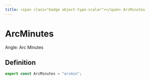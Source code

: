 ```yaml
---
title: <span class="badge object-type-scalar"></span> ArcMinutes
---
```

# <span class="badge object-type-scalar"></span> ArcMinutes

Angle: Arc Minutes

## Definition

```typescript
export const ArcMinutes = "arcmin";

```
